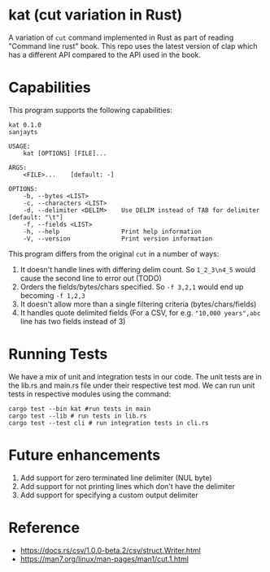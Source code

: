 # kat (cut variation in Rust)
A variation of `cut` command implemented in Rust as part of reading "Command line rust" book. This repo uses the latest version of clap which has a different API compared to the API used in the book.

# Capabilities

This program supports the following capabilities:

```shell
kat 0.1.0
sanjayts

USAGE:
    kat [OPTIONS] [FILE]...

ARGS:
    <FILE>...    [default: -]

OPTIONS:
    -b, --bytes <LIST>         
    -c, --characters <LIST>    
    -d, --delimiter <DELIM>    Use DELIM instead of TAB for delimiter [default: "\t"]
    -f, --fields <LIST>        
    -h, --help                 Print help information
    -V, --version              Print version information
```

This program differs from the original `cut` in a number of ways:

1. It doesn't handle lines with differing delim count. So `1_2_3\n4_5` would cause the second line to error out (TODO)
2. Orders the fields/bytes/chars specified. So `-f 3,2,1` would end up becoming `-f 1,2,3`
3. It doesn't allow more than a single filtering criteria (bytes/chars/fields)
4. It handles quote delimited fields (For a CSV, for e.g. `"10,000 years",abc` line has two fields instead of 3)

# Running Tests

We have a mix of unit and integration tests in our code. The unit tests are in the lib.rs and main.rs file under their respective test mod. We can run unit tests in respective modules using the command:

```shell
cargo test --bin kat #run tests in main
cargo test --lib # run tests in lib.rs
cargo test --test cli # run integration tests in cli.rs
```

# Future enhancements

1. Add support for zero terminated line delimiter (NUL byte)
2. Add support for not printing lines which don't have the delimiter
3. Add support for specifying a custom output delimiter


# Reference

* https://docs.rs/csv/1.0.0-beta.2/csv/struct.Writer.html
* https://man7.org/linux/man-pages/man1/cut.1.html